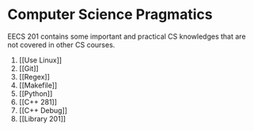 # Computer Science Pragmatics

EECS 201 contains some important and practical CS knowledges that are not covered in other CS courses.

1. [[Use Linux]]
2. [[Git]]
3. [[Regex]]
4. [[Makefile]]
5. [[Python]]
6. [[C++ 281]]
7. [[C++ Debug]]
8. [[Library 201]]
